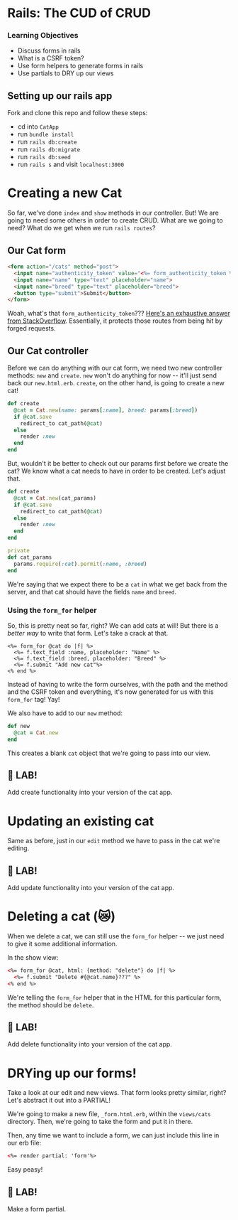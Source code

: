# Rails: The CUD of CRUD

### Learning Objectives
- Discuss forms in rails
- What is a CSRF token?
- Use form helpers to generate forms in rails
- Use partials to DRY up our views

## Setting up our rails app

Fork and clone this repo and follow these steps:
- cd into `CatApp`
- run `bundle install`
- run `rails db:create`
- run `rails db:migrate`
- run `rails db:seed`
- run `rails s` and visit `localhost:3000`

# Creating a new Cat

So far, we've done `index` and `show` methods in our controller. But! We are going to need some others in order to create CRUD. What are we going to need? What do we get when we run `rails routes`?

## Our Cat form

```html
<form action="/cats" method="post">
  <input name="authenticity_token" value="<%= form_authenticity_token %>" type="hidden">
  <input name="name" type="text" placeholder="name">
  <input name="breed" type="text" placeholder="breed">
  <button type="submit">Submit</button>
</form>
```

Woah, what's that `form_authenticity_token`??? [Here's an exhaustive answer from StackOverflow](https://stackoverflow.com/questions/941594/understanding-the-rails-authenticity-token). Essentially, it protects those routes from being hit by forged requests.

## Our Cat controller

Before we can do anything with our cat form, we need two new controller methods: `new` and `create`. `new` won't do anything for now -- it'll just send back our `new.html.erb`. `create`, on the other hand, is going to create a new cat!

```rb
def create
  @cat = Cat.new(name: params[:name], breed: params[:breed])
  if @cat.save
    redirect_to cat_path(@cat)
  else
    render :new
  end
end
```

But, wouldn't it be better to check out our params first before we create the cat? We know what a cat needs to have in order to be created. Let's adjust that.

```rb
def create
  @cat = Cat.new(cat_params)
  if @cat.save
    redirect_to cat_path(@cat)
  else
    render :new
  end
end

private
def cat_params
  params.require(:cat).permit(:name, :breed)
end
```

We're saying that we expect there to be a `cat` in what we get back from the server, and that cat should have the fields `name` and `breed`.

### Using the `form_for` helper

So, this is pretty neat so far, right? We can add cats at will! But there is a _better way_ to write that form. Let's take a crack at that.

```erb
<%= form_for @cat do |f| %>
  <%= f.text_field :name, placeholder: "Name" %>
  <%= f.text_field :breed, placeholder: "Breed" %>
  <%= f.submit "Add new cat"%>
<% end %>
```

Instead of having to write the form ourselves, with the path and the method and the CSRF token and everything, it's now generated for us with this `form_for` tag! Yay!

We also have to add to our `new` method:

```rb
def new
  @cat = Cat.new
end
```

This creates a blank `cat` object that we're going to pass into our view.

## 🚀 LAB!

Add create functionality into your version of the cat app.

# Updating an existing cat

Same as before, just in our `edit` method we have to pass in the cat we're editing.

## 🚀 LAB!

Add update functionality into your version of the cat app.

# Deleting a cat (😿)

When we delete a cat, we can still use the `form_for` helper -- we just need to give it some additional information.

In the show view:

```html
<%= form_for @cat, html: {method: "delete"} do |f| %>
  <%= f.submit "Delete #{@cat.name}???" %>
<% end %>
```

We're telling the `form_for` helper that in the HTML for this particular form, the method should be `delete`.

## 🚀 LAB!

Add delete functionality into your version of the cat app.

# DRYing up our forms!

Take a look at our edit and new views. That form looks pretty similar, right? Let's abstract it out into a PARTIAL!

We're going to make a new file, `_form.html.erb`, within the `views/cats` directory. Then, we're going to take the form and put it in there.

Then, any time we want to include a form, we can just include this line in our erb file:

```html
<%= render partial: 'form'%>
```

Easy peasy!

## 🚀 LAB!

Make a form partial.
